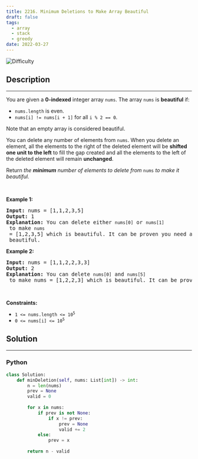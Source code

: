 ```yaml
---
title: 2216. Minimum Deletions to Make Array Beautiful
draft: false
tags: 
  - array
  - stack
  - greedy
date: 2022-03-27
---
```


![Difficulty](https://img.shields.io/badge/Difficulty-Medium-blue.svg)

## Description

---
<p>You are given a <strong>0-indexed</strong> integer array <code>nums</code>. The array <code>nums</code> is <strong>beautiful</strong> if:</p>

<ul>
	<li><code>nums.length</code> is even.</li>
	<li><code>nums[i] != nums[i + 1]</code> for all <code>i % 2 == 0</code>.</li>
</ul>

<p>Note that an empty array is considered beautiful.</p>

<p>You can delete any number of elements from <code>nums</code>. When you delete an element, all the elements to the right of the deleted element will be <strong>shifted one unit to the left</strong> to fill the gap created and all the elements to the left of the deleted element will remain <strong>unchanged</strong>.</p>

<p>Return <em>the <strong>minimum</strong> number of elements to delete from </em><code>nums</code><em> to make it </em><em>beautiful.</em></p>

<p>&nbsp;</p>
<p><strong class="example">Example 1:</strong></p>

<pre>
<strong>Input:</strong> nums = [1,1,2,3,5]
<strong>Output:</strong> 1
<strong>Explanation:</strong> You can delete either <code>nums[0]</code> or <code>nums[1]</code> to make <code>nums</code> = [1,2,3,5] which is beautiful. It can be proven you need at least 1 deletion to make <code>nums</code> beautiful.
</pre>

<p><strong class="example">Example 2:</strong></p>

<pre>
<strong>Input:</strong> nums = [1,1,2,2,3,3]
<strong>Output:</strong> 2
<strong>Explanation:</strong> You can delete <code>nums[0]</code> and <code>nums[5]</code> to make nums = [1,2,2,3] which is beautiful. It can be proven you need at least 2 deletions to make nums beautiful.
</pre>

<p>&nbsp;</p>
<p><strong>Constraints:</strong></p>

<ul>
	<li><code>1 &lt;= nums.length &lt;= 10<sup>5</sup></code></li>
	<li><code>0 &lt;= nums[i] &lt;= 10<sup>5</sup></code></li>
</ul>


## Solution

---
### Python
``` py title='minimum-deletions-to-make-array-beautiful'
class Solution:
    def minDeletion(self, nums: List[int]) -> int:
        n = len(nums)
        prev = None
        valid = 0
        
        for x in nums:
            if prev is not None:
                if x != prev:
                    prev = None
                    valid += 2
            else:
                prev = x
        
        return n - valid

```

